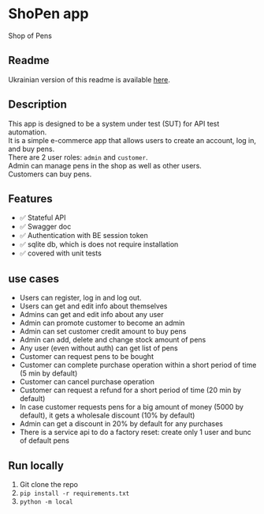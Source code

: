 # ShoPen app

Shop of Pens

## Readme

Ukrainian version of this readme is available [here](Readme.UA.md).

## Description

This app is designed to be a system under test (SUT) for API test automation.  
It is a simple e-commerce app that allows users to create an account, log in, and buy pens.  
There are 2 user roles: `admin` and `customer`.  
Admin can manage pens in the shop as well as other users.  
Customers can buy pens.

## Features

- ✅ Stateful API
- ✅ Swagger doc
- ✅ Authentication with BE session token
- ✅ sqlite db, which is does not require installation
- ✅ covered with unit tests

## use cases

- Users can register, log in and log out.
- Users can get and edit info about themselves
- Admins can get and edit info about any user
- Admin can promote customer to become an admin
- Admin can set customer credit amount to buy pens
- Admin can add, delete and change stock amount of pens
- Any user (even without auth) can get list of pens
- Customer can request pens to be bought
- Customer can complete purchase operation within a short period of time (5 min by default)
- Customer can cancel purchase operation
- Customer can request a refund for a short period of time (20 min by default)
- In case customer requests pens for a big amount of money (5000 by default), it gets a wholesale discount (10% by
  default)
- Admin can get a discount in 20% by default for any purchases
- There is a service api to do a factory reset: create only 1 user and bunc of default pens

## Run locally

1. Git clone the repo
2. `pip install -r requirements.txt`
3. `python -m local`
